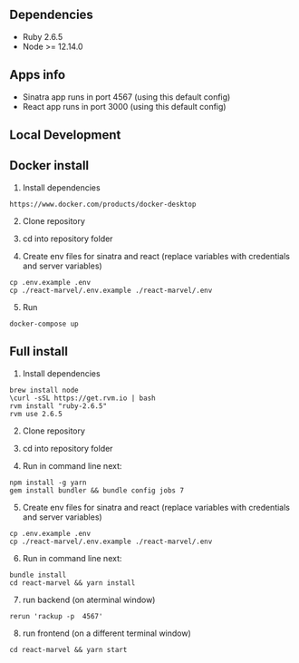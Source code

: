 ## Dependencies

* Ruby 2.6.5
* Node >= 12.14.0

## Apps info
 * Sinatra app runs in port 4567 (using this default config)
 * React app runs in port 3000 (using this default config)

## Local Development
## Docker install

1. Install dependencies
```
https://www.docker.com/products/docker-desktop
```

2. Clone repository
3. cd into repository folder

4. Create env files for sinatra and react (replace variables with credentials and server variables)
```
cp .env.example .env
cp ./react-marvel/.env.example ./react-marvel/.env
```

5. Run
```
docker-compose up
```

## Full install

1. Install dependencies
```
brew install node
\curl -sSL https://get.rvm.io | bash
rvm install "ruby-2.6.5"
rvm use 2.6.5
```

2. Clone repository
3. cd into repository folder

4. Run in command line next:

```
npm install -g yarn
gem install bundler && bundle config jobs 7
```

5. Create env files for sinatra and react (replace variables with credentials and server variables)
```
cp .env.example .env
cp ./react-marvel/.env.example ./react-marvel/.env
```

6. Run in command line next:
```
bundle install
cd react-marvel && yarn install
```

7. run backend (on aterminal window)

```
rerun 'rackup -p  4567'
```

8. run frontend (on a different terminal window)

```
cd react-marvel && yarn start
```